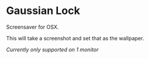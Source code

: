 # Gaussian Lock

Screensaver for OSX.

This will take a screenshot and set that as the wallpaper.

*Currently only supported on 1 monitor*
